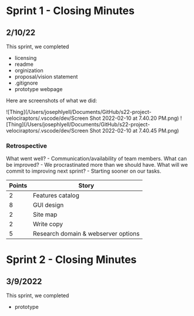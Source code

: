 # Sprint 1 - Closing Minutes
## 2/10/22

This sprint, we completed
* licensing
* readme
* orginization
* proposal/vision statement
* .gitignore
* prototype webpage

Here are screenshots of what we did:

![Thing](/Users/josephlyell/Documents/GitHub/s22-project-velociraptors/.vscode/dev/Screen Shot 2022-02-10 at 7.40.20 PM.png)
![Thing](/Users/josephlyell/Documents/GitHub/s22-project-velociraptors/.vscode/dev/Screen Shot 2022-02-10 at 7.40.45 PM.png)

### Retrospective

What went well? - Communication/availability of team members.
What can be improved? - We procrastinated more than we should have.
What will we commit to improving next sprint? - Starting sooner on our tasks.

Points | Story
-------|--------
2      | Features catalog
8      | GUI design
2      | Site map
2      | Write copy
5      | Research domain & webserver options

# Sprint 2 - Closing Minutes
## 3/9/2022

This sprint, we completed
* prototype
